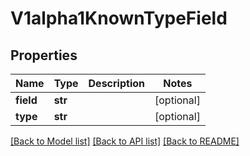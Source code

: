 # V1alpha1KnownTypeField

## Properties
Name | Type | Description | Notes
------------ | ------------- | ------------- | -------------
**field** | **str** |  | [optional] 
**type** | **str** |  | [optional] 

[[Back to Model list]](../README.md#documentation-for-models) [[Back to API list]](../README.md#documentation-for-api-endpoints) [[Back to README]](../README.md)


